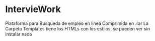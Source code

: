 # IntervieWork
Plataforma para Busqueda de empleo en linea Comprimida en .rar
La Carpeta Templates tiene los HTMLs con los estilos, se pueden ver sin instalar nada

